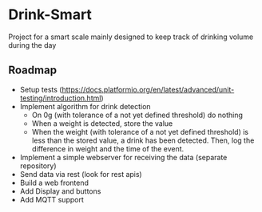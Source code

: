 # Drink-Smart

Project for a smart scale mainly designed to keep track of drinking volume during the day

## Roadmap

- Setup tests (https://docs.platformio.org/en/latest/advanced/unit-testing/introduction.html)
- Implement algorithm for drink detection
  - On 0g (with tolerance of a not yet defined threshold) do nothing
  - When a weight is detected, store the value
  - When the weight (with tolerance of a not yet defined threshold) is less than the stored value, a drink has been detected.
    Then, log the difference in weight and the time of the event.
- Implement a simple webserver for receiving the data (separate repository)
- Send data via rest (look for rest apis)
- Build a web frontend
- Add Display and buttons
- Add MQTT support
